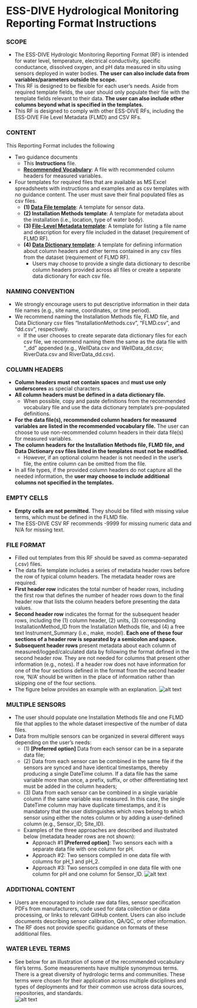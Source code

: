 # ESS-DIVE Hydrological Monitoring Reporting Format Instructions

### SCOPE 
* The ESS-DIVE Hydrologic Monitoring Reporting Format (RF) is intended for water level, temperature, electrical conductivity, specific conductance, dissolved oxygen, and pH data measured in situ using sensors deployed in water bodies. **The user can also include data from variables/parameters outside the scope.**
* This RF is designed to be flexible for each user’s needs. Aside from required template fields, the user should only populate their file with the template fields relevant to their data. **The user can also include other columns beyond what is specified in the templates.**
* This RF is designed to comply with other ESS-DIVE RFs, including the ESS-DIVE File Level Metadata (FLMD) and CSV RFs.  

### CONTENT
This Reporting Format includes the following 
* Two guidance documents
  * This **Instructions** file.
  * **[Recommended Vocabulary](HydroRF_RecommendedVocabulary.md)**: A file with recommended column headers for measured variables.
* Four templates for required files that are available as MS Excel spreadsheets with instructions and examples and as csv templates with no  guidance content. The user must save their final populated files as csv files.
  * **(1) [Data File template](https://github.com/ess-dive-community/essdive-hydrologic-monitoring/blob/main/templates/HydroRF_Template_DataFile.xlsx)**: A template for sensor data. 
  * **(2) Installation Methods template**: A template for metadata about the installation (i.e., location, type of water body).
  * **(3) [File-Level Metadata template](https://github.com/ess-dive-community/essdive-hydrologic-monitoring/blob/main/templates/HydroRF_Template_FLMD.xlsx)**: A template for listing a file name and description for every file included in the dataset (requirement of FLMD RF). 
  * **(4) [Data Dictionary template](https://github.com/ess-dive-community/essdive-hydrologic-monitoring/blob/main/templates/HydroRF_Template_dd.xlsx)**: A template for defining information about column headers and other terms contained in any csv files from the dataset (requirement of FLMD RF).
    *  Users may choose to provide a single data dictionary to describe column headers provided across all files or create a separate data dictionary for each csv file.

### NAMING CONVENTION
* We strongly encourage users to put descriptive information in their data file names (e.g., site name, coordinates, or time period). 
* We recommend naming the Installation Methods file, FLMD file, and Data Dictionary csv files “InstallationMethods.csv”, “FLMD.csv”, and “dd.csv”, respectively.
  * If the user chooses to create separate data dictionary files for each csv  file, we recommend naming them the same as the data file with “_dd” appended (e.g., WellData.csv and WellData_dd.csv; RiverData.csv and RiverData_dd.csv).

### COLUMN HEADERS
* **Column headers must not contain spaces** and **must use only underscores** as special characters.
* **All column headers must be defined in a data dictionary file.** 
  * When possible, copy and paste definitions from the recommended vocabulary file and use the data dictionary template’s pre-populated definitions.
* **For the data file(s), recommended column headers for measured variables are listed in the recommended vocabulary file.** The user can choose to use non-recommended column headers in their data file(s) for measured variables.
* **The column headers for  the Installation Methods file, FLMD file, and Data Dictionary csv files listed in the templates must not be modified.** 
  * However, if an optional column header is not needed in the user’s file, the entire column can be omitted from the file. 
* In all file types, if the provided column headers do not capture all the needed information, the **user may choose to include additional columns not specified in the templates.** 

### EMPTY CELLS
* **Empty cells are not permitted.** They should be filled with missing value terms, which must be defined in the FLMD file. 
* The ESS-DIVE CSV RF recommends -9999 for missing numeric data and N/A for missing text. 

### FILE FORMAT
* Filled out templates from this RF should be saved as comma-separated (.csv) files.
* The data file template includes a series of metadata header rows before the row of typical column headers. The metadata header rows are required. 
 * **First header row** indicates the total number of header rows, including the first row that defines the number of header rows down to the final header row that lists the column headers before presenting the data values. 
 * **Second header row** indicates the format for the subsequent header rows, including the (1) column header, (2) units, (3) corresponding InstallationMethod_ID from the Installation Methods file, and (4) a free text Instrument_Summary (i.e., make, model). **Each one of these four sections of a header row is separated by a semicolon and space.**
 * **Subsequent header rows** present metadata about each column of measured/logged/calculated data by following the format defined in the second header row. They are not needed for columns that present other information (e.g., notes). If a header row does not have information for one of the four sections defined in the format from the second header row, ‘N/A’ should be written in the place of information rather than skipping one of the four  sections. 
 * The figure below provides an example with an explanation. 
![alt text](https://github.com/ess-dive-community/essdive-hydrologic-monitoring/blob/main/graphics/Graphic_Instructions_HeaderRows.png "Example and explanation of data file metadata header rows")

### MULTIPLE SENSORS
* The user should populate one Installation Methods file and one FLMD file that applies to the whole dataset irrespective of the number of data files. 
* Data from multiple sensors can be organized in several different ways depending on the user’s needs: 
  * (1) **[Preferred option]** Data from each sensor can be in a separate data file; 
  * (2) Data from each sensor can be combined in the same file if the sensors are synced and have identical timestamps, thereby producing a single DateTime column. If a data file has the same variable more than once, a prefix, suffix, or other differentiating text must be added in the column headers; 
  * (3) Data from each sensor can be combined in a single variable column if the same variable was measured. In this case, the single DateTime column may have duplicate timestamps, and it is mandatory that the user distinguishes which rows belong to which sensor using either the notes column or by adding a user-defined column (e.g., Sensor_ID; Site_ID). 
  * Examples of the three approaches are described and illustrated below (metadata header rows are not shown):
    * Approach #1 **[Preferred option]**: Two sensors each with a separate data file with one column for pH.
    * Approach #2: Two sensors compiled in one data file with columns for pH_1 and pH_2.
    * Approach #3: Two sensors compiled in one data file with one column for pH and one column for Sensor_ID.
![alt text](https://github.com/ess-dive-community/essdive-hydrologic-monitoring/blob/main/graphics/Graphic_Instructions_FileOrganization.png "Options for number and structure of files")

### ADDITIONAL CONTENT
* Users are encouraged to include raw data files, sensor specification PDFs from manufacturers, code used for data collection or data processing, or links to relevant GitHub content. Users can also include documents describing sensor calibration, QA/QC, or other information.
* The RF does not provide specific guidance on formats of these additional files.

### WATER LEVEL TERMS
* See below for an illustration of some of the recommended vocabulary file’s terms. Some measurements have multiple synonymous terms. There is a great diversity of hydrologic terms and communities. These terms were chosen for their application across multiple disciplines and types of deployments and for their common use across data sources, repositories, and standards.  	 
![alt text](https://github.com/ess-dive-community/essdive-hydrologic-monitoring/blob/main/graphics/Graphic_RecommendedVocabulary_HydrologicTerms.png "Recommended vocaulary terms related to water level")
